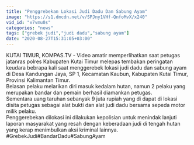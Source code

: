 ```yaml
---
title: "Penggrebekan Lokasi Judi Dadu Dan Sabung Ayam"
image: "https://s1.dmcdn.net/v/SPJny1VHf-QnfoMvX/x240"
vid_id: "x7vmu0s"
categories: "news"
tags: ["grebek judi","judi dadu","sabung ayam"]
date: "2020-08-27T15:31:05+03:00"
---
```

KUTAI TIMUR, KOMPAS.TV - Video amatir memperlihatkan saat petugas jatanras polres Kabupaten Kutai Timur melepas tembakan peringatan keudara bebrapa kali saat menggerebek lokasi judi dadu dan sabung ayam di Desa Kandungan Jaya, SP 1, Kecamatan Kaubun, Kabupaten Kutai Timur, Provinsi Kalimantan Timur.   <br>Belasan pelaku melarikan diri masuk kedalam hutan, namun 2 pelaku yang merupakan bandar dan pemain berhasil diamankan petugas.   <br>Sementara uang taruhan sebanyak 9 juta rupiah yang di dapat di lokasi disita petugas sebagai alat bukti dan alat judi dadu bersama sepeda motor milik pelaku.   <br>Penggerebekan dilokasi ini dilakukan kepolisian untuk menindak lanjuti laporan masyarakat yang resah dengan keberadaan judi di tengah hutan yang kerap menimbulkan aksi kriminal lainnya.   <br>#GrebekJudi#BandarDadu#SabungAyam   <br>
